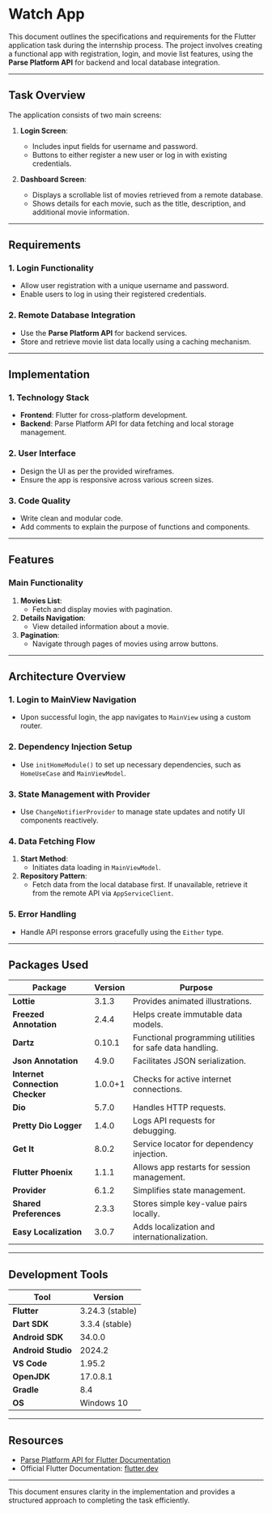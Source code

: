 # Watch App
This document outlines the specifications and requirements for the Flutter application task during the internship process. The project involves creating a functional app with registration, login, and movie list features, using the **Parse Platform API** for backend and local database integration.

---

## **Task Overview**

The application consists of two main screens:

1. **Login Screen**:  
   - Includes input fields for username and password.
   - Buttons to either register a new user or log in with existing credentials.

2. **Dashboard Screen**:  
   - Displays a scrollable list of movies retrieved from a remote database.
   - Shows details for each movie, such as the title, description, and additional movie information.

---

## **Requirements**

### **1. Login Functionality**
- Allow user registration with a unique username and password.
- Enable users to log in using their registered credentials.

### **2. Remote Database Integration**
- Use the **Parse Platform API** for backend services.
- Store and retrieve movie list data locally using a caching mechanism.

---

## **Implementation**

### **1. Technology Stack**
- **Frontend**: Flutter for cross-platform development.
- **Backend**: Parse Platform API for data fetching and local storage management.

### **2. User Interface**
- Design the UI as per the provided wireframes.
- Ensure the app is responsive across various screen sizes.

### **3. Code Quality**
- Write clean and modular code.
- Add comments to explain the purpose of functions and components.

---

## **Features**

### **Main Functionality**
1. **Movies List**:
   - Fetch and display movies with pagination.
2. **Details Navigation**:
   - View detailed information about a movie.
3. **Pagination**:
   - Navigate through pages of movies using arrow buttons.

---

## **Architecture Overview**

### **1. Login to MainView Navigation**
- Upon successful login, the app navigates to `MainView` using a custom router.

### **2. Dependency Injection Setup**
- Use `initHomeModule()` to set up necessary dependencies, such as `HomeUseCase` and `MainViewModel`.

### **3. State Management with Provider**
- Use `ChangeNotifierProvider` to manage state updates and notify UI components reactively.

### **4. Data Fetching Flow**
1. **Start Method**:
   - Initiates data loading in `MainViewModel`.
2. **Repository Pattern**:
   - Fetch data from the local database first. If unavailable, retrieve it from the remote API via `AppServiceClient`.

### **5. Error Handling**
- Handle API response errors gracefully using the `Either` type.

---

## **Packages Used**

| Package                     | Version | Purpose                                                                 |
|-----------------------------|---------|-------------------------------------------------------------------------|
| **Lottie**                  | 3.1.3   | Provides animated illustrations.                                       |
| **Freezed Annotation**      | 2.4.4   | Helps create immutable data models.                                    |
| **Dartz**                   | 0.10.1  | Functional programming utilities for safe data handling.               |
| **Json Annotation**         | 4.9.0   | Facilitates JSON serialization.                                        |
| **Internet Connection Checker** | 1.0.0+1 | Checks for active internet connections.                                |
| **Dio**                     | 5.7.0   | Handles HTTP requests.                                                 |
| **Pretty Dio Logger**       | 1.4.0   | Logs API requests for debugging.                                       |
| **Get It**                  | 8.0.2   | Service locator for dependency injection.                              |
| **Flutter Phoenix**         | 1.1.1   | Allows app restarts for session management.                            |
| **Provider**                | 6.1.2   | Simplifies state management.                                           |
| **Shared Preferences**      | 2.3.3   | Stores simple key-value pairs locally.                                 |
| **Easy Localization**       | 3.0.7   | Adds localization and internationalization.                            |

---

## **Development Tools**

| Tool                     | Version          |
|--------------------------|------------------|
| **Flutter**              | 3.24.3 (stable) |
| **Dart SDK**             | 3.3.4 (stable)  |
| **Android SDK**          | 34.0.0          |
| **Android Studio**       | 2024.2          |
| **VS Code**              | 1.95.2          |
| **OpenJDK**              | 17.0.8.1        |
| **Gradle**               | 8.4             |
| **OS**                   | Windows 10      |

---

## **Resources**

- [Parse Platform API for Flutter Documentation](https://api.themoviedb.org/3)  
- Official Flutter Documentation: [flutter.dev](https://flutter.dev)  

---

This document ensures clarity in the implementation and provides a structured approach to completing the task efficiently.

